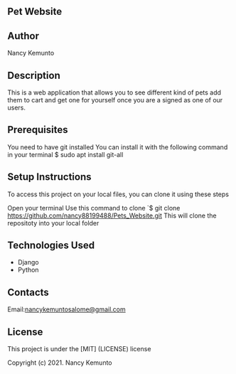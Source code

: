 ## Pet Website

## Author

Nancy Kemunto

## Description

This is a web application that allows you to see different kind of pets add them to cart and get one for yourself once you are a signed as one of our users.

## Prerequisites

You need to have git installed You can install it with the following command in your terminal $ sudo apt install git-all

## Setup Instructions
To access this project on your local files, you can clone it using these steps

Open your terminal
Use this command to clone `$ git clone https://github.com/nancy88199488/Pets_Website.git
This will clone the repositoty into your local folder

## Technologies Used

* Django
* Python

## Contacts

Email:nancykemuntosalome@gmail.com

## License
This project is under the [MIT] (LICENSE) license

Copyright (c) 2021. Nancy Kemunto